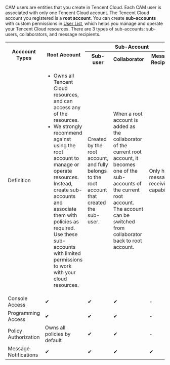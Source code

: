 CAM users are entities that you create in Tencent Cloud. Each CAM user is associated with only one Tencent Cloud account. The Tencent Cloud account you registered is a **root account**. You can create **sub-accounts** with custom permissions in [User List](https://console.cloud.tencent.com/cam), which helps you manage and operate your Tencent Cloud resources. There are 3 types of sub-accounts: sub-users, collaborators, and message recipients.

<table>
	<tr>
		<th rowspan="2">Acccount Types</th>
		<th rowspan="2">Root Account</th>
		<th colspan="3">Sub-Account</th>
	</tr>
	<tr>
		<th>Sub-user</th>
		<th>Collaborator</th>
		<th>Message Recipient</th>
	</tr>
	<tr>
		<td>Definition</td>
		<td>
					<ul>
						<li>Owns all Tencent Cloud resources, and can access any of the resources.</li>
						<li>We strongly recommend against using the root account to manage or operate resources. Instead, create sub-accounts and associate them with policies as required. Use these sub-accounts with limited permissions to work with your cloud resources.</li>
					</ul>
		</td>
		<td>Created by the root account, and fully belongs to the root account that created the sub-user.</td>
		<td>When a root account is added as the collaborator of the current root account, it becomes one of the sub-accounts of the current root account. The account can be switched from collaborator back to root account.</td>
		<td>Only has message receiving capabilities</td>
	</tr>
	<tr>
		<td>Console Access</td>
		<td>✔</td>
		<td>✔</td>
		<td>✔</td>
		<td>- </td>
	</tr>
	<tr>
		<td>Programming Access</td>
		<td>✔</td>
		<td>✔</td>
		<td>✔</td>
		<td>- </td>
	</tr>
	<tr>
		<td>Policy Authorization</td>
		<td>Owns all policies by default</td>
		<td>✔</td>
		<td>✔</td>
		<td>- </td>
	</tr>
	<tr>
		<td>Message Notifications</td>
		<td>✔</td>
		<td>✔</td>
		<td>✔</td>
		<td>✔</td>
	</tr>
</table>


